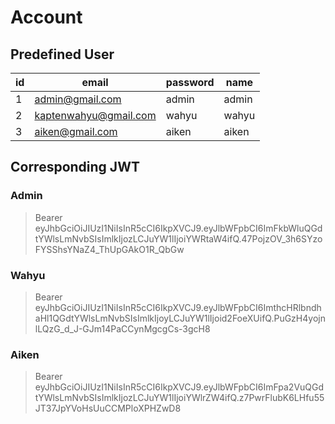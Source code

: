 # Account

## Predefined User

| id  | email                 | password | name  |
| --- | --------------------- | -------- | ----- |
| 1   | admin@gmail.com       | admin    | admin |
| 2   | kaptenwahyu@gmail.com | wahyu    | wahyu |
| 3   | aiken@gmail.com       | aiken    | aiken |

## Corresponding JWT

### Admin

> Bearer eyJhbGciOiJIUzI1NiIsInR5cCI6IkpXVCJ9.eyJlbWFpbCI6ImFkbWluQGdtYWlsLmNvbSIsImlkIjozLCJuYW1lIjoiYWRtaW4ifQ.47PojzOV_3h6SYzoFYSShsYNaZ4_ThUpGAkO1R_QbGw

### Wahyu

> Bearer eyJhbGciOiJIUzI1NiIsInR5cCI6IkpXVCJ9.eyJlbWFpbCI6ImthcHRlbndhaHl1QGdtYWlsLmNvbSIsImlkIjoyLCJuYW1lIjoid2FoeXUifQ.PuGzH4yojnlLQzG_d_J-GJm14PaCCynMgcgCs-3gcH8

### Aiken

> Bearer eyJhbGciOiJIUzI1NiIsInR5cCI6IkpXVCJ9.eyJlbWFpbCI6ImFpa2VuQGdtYWlsLmNvbSIsImlkIjozLCJuYW1lIjoiYWlrZW4ifQ.z7PwrFlubK6LHfu55JT37JpYVoHsUuCCMPloXPHZwD8
